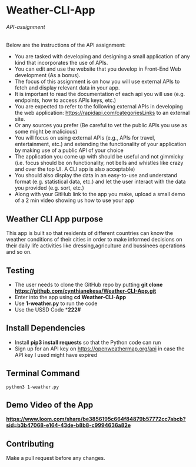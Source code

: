 # Weather-CLI-App

###### API-assignment

Below are the instructions of the API assignment:

* You are tasked with developing and designing a small application of any kind that incorporates the use of APIs.
* You can edit and use the website that you develop in Front-End Web development (As a bonus).
* The focus of this assignment is on how you will use external APIs to fetch and display relevant data in your app.
* It is important to read the documentation of each api you will use (e.g. endpoints, how to access APIs keys, etc.)
* You are expected to refer to the following external APIs in developing the web application:
https://rapidapi.com/categoriesLinks to an external site.
* Or any sources you prefer (Be careful to vet the public APIs you use as some might be malicious)
* You will focus on using external APIs (e.g., APIs for travel, entertainment, etc.) and extending the functionality of your application by making use of a public API of your choice
* The application you come up with should be useful and not gimmicky (i.e. focus should be on functionality, not bells and whistles like crazy and over the top UI. A CLI app is also acceptable) 
* You should also display the data in an easy-to-use and understand format (e.g. statistical data, etc.) and let the user interact with the data you provided (e.g. sort, etc.)
* Along with your GitHub link to the app you make, upload a small demo of a 2 min video showing us how to use your app

## Weather CLI App purpose
This app is built so that residents of different countries can know the weather conditions of their cities in order to make informed decisions on their daily life activities like dressing,agriculture and bussinees operations and so on.

## Testing
* The user needs to clone the GitHub repo by putting **git clone https://github.com/cynthianekesa/Weather-CLI-App.git**
* Enter into the app using **cd Weather-CLI-App**
* Use **1-weather.py** to run the code
* Use the USSD Code ***222#**

## Install Dependencies
* Install **pip3 install requests** so that the Python code can run
* Sign up for an API key on https://openweathermap.org/api in case the API key I used might have expired

## Terminal Command
`python3 1-weather.py`

## Demo Video of the App
**https://www.loom.com/share/be3856195c664f84879b57772cc7abcb?sid=b3b47068-e164-43de-b8b8-c9994636a82e**

## Contributing
Make a pull request before any changes.

